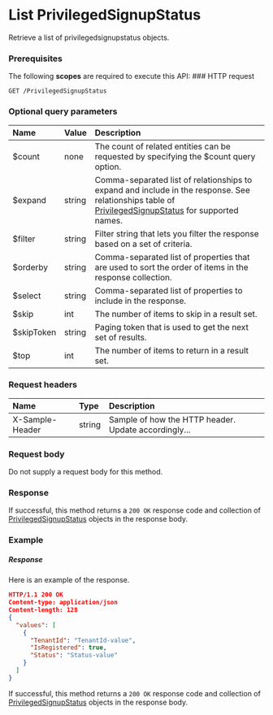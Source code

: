 # List PrivilegedSignupStatus

Retrieve a list of privilegedsignupstatus objects.
### Prerequisites
The following **scopes** are required to execute this API: ### HTTP request
<!-- { "blockType": "ignored" } -->
```http
GET /PrivilegedSignupStatus
```
### Optional query parameters
|Name|Value|Description|
|:---------------|:--------|:-------|
|$count|none|The count of related entities can be requested by specifying the $count query option.|
|$expand|string|Comma-separated list of relationships to expand and include in the response. See relationships table of [PrivilegedSignupStatus](../resources/privilegedsignupstatus.md) for supported names. |
|$filter|string|Filter string that lets you filter the response based on a set of criteria.|
|$orderby|string|Comma-separated list of properties that are used to sort the order of items in the response collection.|
|$select|string|Comma-separated list of properties to include in the response.|
|$skip|int|The number of items to skip in a result set.|
|$skipToken|string|Paging token that is used to get the next set of results.|
|$top|int|The number of items to return in a result set.|

### Request headers
| Name       | Type | Description|
|:-----------|:------|:----------|
| X-Sample-Header  | string  | Sample of how the HTTP header. Update accordingly...|

### Request body
Do not supply a request body for this method.
### Response
If successful, this method returns a `200 OK` response code and collection of [PrivilegedSignupStatus](../resources/privilegedsignupstatus.md) objects in the response body.
### Example
##### Response
Here is an example of the response.
<!-- {
  "blockType": "response",
  "truncated": false,
  "@odata.type": "privilegedsignupstatus"
} -->
```json
HTTP/1.1 200 OK
Content-type: application/json
Content-length: 128
{
  "values": [
    {
      "TenantId": "TenantId-value",
      "IsRegistered": true,
      "Status": "Status-value"
    }
  ]
}
```
If successful, this method returns a `200 OK` response code and collection of [PrivilegedSignupStatus](../resources/privilegedsignupstatus.md) objects in the response body.

<!-- uuid: dc540368-bc6b-428d-9d38-328dfe90041e
2015-10-15 04:04:58 UTC -->
<!-- {
  "type": "#page.annotation",
  "description": "List PrivilegedSignupStatus",
  "keywords": "",
  "section": "documentation",
  "tocPath": ""
}-->